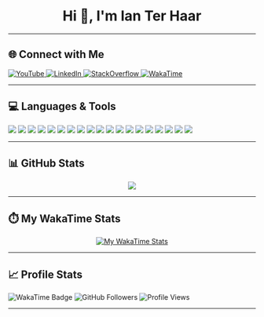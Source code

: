 <!-- Profile README -->

<h1 align="center">Hi 👋, I'm Ian Ter Haar</h1>

---

## 🌐 Connect with Me
<p align="left">
  <a href="https://youtube.com/@ianterhaar" target="_blank">
    <img src="https://img.shields.io/badge/YouTube-%23FF0000.svg?logo=YouTube&logoColor=white" alt="YouTube"/>
  </a>
  <a href="https://linkedin.com/in/iterhaar" target="_blank">
    <img src="https://img.shields.io/badge/LinkedIn-%230077B5.svg?logo=linkedin&logoColor=white" alt="LinkedIn"/>
  </a>
  <a href="https://stackoverflow.com/users/25607915" target="_blank">
    <img src="https://img.shields.io/badge/-Stackoverflow-FE7A16?logo=stack-overflow&logoColor=white" alt="StackOverflow"/>
  </a>
  <a href="https://wakatime.com/@IanTerHaar" target="_blank">
    <img src="https://img.shields.io/badge/WakaTime-000000?logo=wakatime&logoColor=white" alt="WakaTime"/>
  </a>
</p>

---

## 💻 Languages & Tools
<p>
  <img src="https://img.shields.io/badge/java-%23ED8B00.svg?style=for-the-badge&logo=openjdk&logoColor=white"/>
  <img src="https://img.shields.io/badge/kotlin-%237F52FF.svg?style=for-the-badge&logo=kotlin&logoColor=white"/>
  <img src="https://img.shields.io/badge/c%23-%23239120.svg?style=for-the-badge&logo=csharp&logoColor=white"/>
  <img src="https://img.shields.io/badge/.NET-5C2D91?style=for-the-badge&logo=.net&logoColor=white"/>
  <img src="https://img.shields.io/badge/typescript-%23007ACC.svg?style=for-the-badge&logo=typescript&logoColor=white"/>
  <img src="https://img.shields.io/badge/node.js-6DA55F?style=for-the-badge&logo=node.js&logoColor=white"/>
  <img src="https://img.shields.io/badge/angular-%23DD0031.svg?style=for-the-badge&logo=angular&logoColor=white"/>
  <img src="https://img.shields.io/badge/html5-%23E34F26.svg?style=for-the-badge&logo=html5&logoColor=white"/>
  <img src="https://img.shields.io/badge/css3-%231572B6.svg?style=for-the-badge&logo=css3&logoColor=white"/>
  <img src="https://img.shields.io/badge/php-%23777BB4.svg?style=for-the-badge&logo=php&logoColor=white"/>
  <img src="https://img.shields.io/badge/mysql-4479A1.svg?style=for-the-badge&logo=mysql&logoColor=white"/>
  <img src="https://img.shields.io/badge/sqlite-%2307405e.svg?style=for-the-badge&logo=sqlite&logoColor=white"/>
  <img src="https://img.shields.io/badge/Microsoft%20SQL%20Server-CC2927?style=for-the-badge&logo=microsoft%20sql%20server&logoColor=white"/>
  <img src="https://img.shields.io/badge/git-%23F05033.svg?style=for-the-badge&logo=git&logoColor=white"/>
  <img src="https://img.shields.io/badge/markdown-%23000000.svg?style=for-the-badge&logo=markdown&logoColor=white"/>
  <img src="https://img.shields.io/badge/Postman-FF6C37?style=for-the-badge&logo=postman&logoColor=white"/>
  <img src="https://img.shields.io/badge/-Swagger-%23Clojure?style=for-the-badge&logo=swagger&logoColor=white"/>
  <img src="https://img.shields.io/badge/adobe%20photoshop-%2331A8FF.svg?style=for-the-badge&logo=adobe%20photoshop&logoColor=white"/>
  <img src="https://img.shields.io/badge/Adobe%20Premiere%20Pro-9999FF.svg?style=for-the-badge&logo=Adobe%20Premiere%20Pro&logoColor=white"/>
</p>

---

## 📊 GitHub Stats
<p align="center">
  <img src="https://github-readme-streak-stats.herokuapp.com/?user=IanTerHaar&theme=github_dark_dimmed&hide_border=false"/>
</p>

---

## ⏱️ My WakaTime Stats
<p align="center">
  <a href="https://wakatime.com/@IanTerHaar">
    <img src="https://wakatime.com/share/@IanTerHaar/95b1209e-6f06-4c29-b54f-8b4c31007fd2.svg" alt="My WakaTime Stats"/>
  </a>
</p>

---

## 📈 Profile Stats
<p align="left">
  <img src="https://wakatime.com/badge/user/35ff3bf9-b3af-446e-8dcb-7e1ab982b51c.svg" alt="WakaTime Badge"/>
  <img src="https://img.shields.io/github/followers/IanTerHaar?label=Followers&style=social" alt="GitHub Followers"/>
  <img src="https://komarev.com/ghpvc/?username=IanTerHaar" alt="Profile Views"/>
</p>

---

<!-- Proudly created with GPRM ( https://gprm.itsvg.in ) -->
